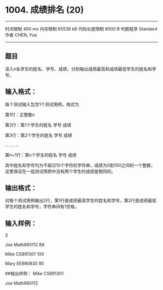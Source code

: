 ﻿# 1004. 成绩排名 (20)
---

时间限制
400 ms
内存限制
65536 kB
代码长度限制
8000 B
判题程序
Standard
作者
CHEN, Yue

---
## 题目
读入n名学生的姓名、学号、成绩，分别输出成绩最高和成绩最低学生的姓名和学号。

## 输入格式：
每个测试输入包含1个测试用例，格式为

  第1行：正整数n
  
  第2行：第1个学生的姓名 学号 成绩
  
  第3行：第2个学生的姓名 学号 成绩
  
  ... ... ...
  
  第n+1行：第n个学生的姓名 学号 成绩
  
其中姓名和学号均为不超过10个字符的字符串，成绩为0到100之间的一个整数，这里保证在一组测试用例中没有两个学生的成绩是相同的。

## 输出格式：
对每个测试用例输出2行，第1行是成绩最高学生的姓名和学号，第2行是成绩最低学生的姓名和学号，字符串间有1空格。

## 输入样例：
3

Joe Math990112 89

Mike CS991301 100

Mary EE990830 95

##输出样例：
Mike CS991301

Joe Math990112